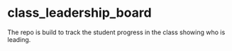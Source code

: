 # class_leadership_board
The repo is build to track the student progress in the class showing who is leading. 
